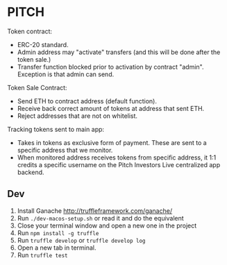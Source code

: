 # PITCH

Token contract:
- ERC-20 standard.
- Admin address may "activate" transfers (and this will be done after the token sale.)
- Transfer function blocked prior to activation by contract "admin".  Exception is that admin can send.


Token Sale Contract:
- Send ETH to contract address (default function).
- Receive back correct amount of tokens at address that sent ETH.
- Reject addresses that are not on whitelist.

Tracking tokens sent to main app:
- Takes in tokens as exclusive form of payment.  These are sent to a specific address that we monitor.
- When monitored address receives tokens from specific address, it 1:1 credits a specific username on the Pitch Investors Live centralized app backend.


## Dev

1. Install Ganache http://truffleframework.com/ganache/
2. Run `./dev-macos-setup.sh` or read it and do the equivalent
3. Close your terminal window and open a new one in the project
4. Run `npm install -g truffle`
5. Run `truffle develop` or `truffle develop log`
6. Open a new tab in terminal.
7. Run `truffle test`
